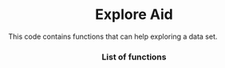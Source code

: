 <h1 align="center"> Explore Aid </h1>

This code contains functions that can help exploring a data set.

<h3 align="center"> List of functions </h3>